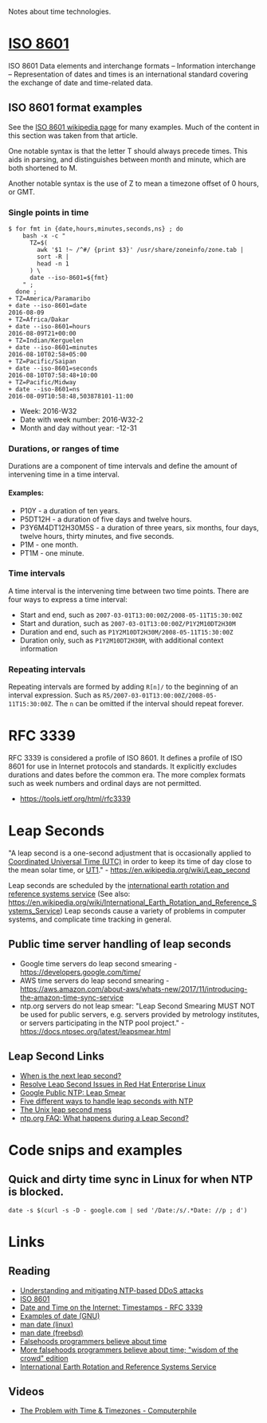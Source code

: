 Notes about time technologies.

# [ISO 8601](https://en.wikipedia.org/wiki/ISO_8601)

ISO 8601 Data elements and interchange formats – Information interchange – Representation of dates and times is an international standard covering the exchange of date and time-related data.

## ISO 8601 format examples

See the [ISO 8601 wikipedia page](https://en.wikipedia.org/wiki/ISO_8601) for many examples. Much of the content in this section was taken from that article.

One notable syntax is that the letter T should always precede times. This aids in parsing, and distinguishes between month and minute, which are both shortened to M.

Another notable syntax is the use of Z to mean a timezone offset of 0 hours, or GMT.

### Single points in time

```
$ for fmt in {date,hours,minutes,seconds,ns} ; do
    bash -x -c "
      TZ=$(
        awk '$1 !~ /^#/ {print $3}' /usr/share/zoneinfo/zone.tab |
        sort -R |
        head -n 1
      ) \
      date --iso-8601=${fmt}
    " ;
  done ;
+ TZ=America/Paramaribo
+ date --iso-8601=date
2016-08-09
+ TZ=Africa/Dakar
+ date --iso-8601=hours
2016-08-09T21+00:00
+ TZ=Indian/Kerguelen
+ date --iso-8601=minutes
2016-08-10T02:58+05:00
+ TZ=Pacific/Saipan
+ date --iso-8601=seconds
2016-08-10T07:58:48+10:00
+ TZ=Pacific/Midway
+ date --iso-8601=ns
2016-08-09T10:58:48,503878101-11:00
```

- Week: 2016-W32
- Date with week number: 2016-W32-2
- Month and day without year: -12-31

### Durations, or ranges of time

Durations are a component of time intervals and define the amount of intervening time in a time interval.

#### Examples:

- P10Y - a duration of ten years.
- P5DT12H - a duration of five days and twelve hours.
- P3Y6M4DT12H30M5S - a duration of three years, six months, four days, twelve hours, thirty minutes, and five seconds.
- P1M - one month.
- PT1M - one minute.

### Time intervals

A time interval is the intervening time between two time points. There are four ways to express a time interval:

- Start and end, such as `2007-03-01T13:00:00Z/2008-05-11T15:30:00Z`
- Start and duration, such as `2007-03-01T13:00:00Z/P1Y2M10DT2H30M`
- Duration and end, such as `P1Y2M10DT2H30M/2008-05-11T15:30:00Z`
- Duration only, such as `P1Y2M10DT2H30M`, with additional context information

### Repeating intervals

Repeating intervals are formed by adding `R[n]/` to the beginning of an interval expression. Such as `R5/2007-03-01T13:00:00Z/2008-05-11T15:30:00Z`. The `n` can be omitted if the interval should repeat forever.

# RFC 3339

RFC 3339 is considered a profile of ISO 8601\. It defines a profile of ISO 8601 for use in Internet protocols and standards. It explicitly excludes durations and dates before the common era. The more complex formats such as week numbers and ordinal days are not permitted.

- <https://tools.ietf.org/html/rfc3339>

# Leap Seconds

"A leap second is a one-second adjustment that is occasionally applied to [Coordinated Universal Time (UTC)](https://en.wikipedia.org/wiki/Coordinated_Universal_Time) in order to keep its time of day close to the mean solar time, or [UT1](https://en.wikipedia.org/wiki/Universal_Time#Versions)." - <https://en.wikipedia.org/wiki/Leap_second>

Leap seconds are scheduled by the [international earth rotation and reference systems service](https://www.iers.org) (See also: <https://en.wikipedia.org/wiki/International_Earth_Rotation_and_Reference_Systems_Service>) Leap seconds cause a variety of problems in computer systems, and complicate time tracking in general.

## Public time server handling of leap seconds

- Google time servers do leap second smearing - <https://developers.google.com/time/>
- AWS time servers do leap second smearing - <https://aws.amazon.com/about-aws/whats-new/2017/11/introducing-the-amazon-time-sync-service>
- ntp.org servers do not leap smear: "Leap Second Smearing MUST NOT be used for public servers, e.g. servers provided by metrology institutes, or servers participating in the NTP pool project." - <https://docs.ntpsec.org/latest/leapsmear.html>

## Leap Second Links

- [When is the next leap second?](https://www.iers.org/SharedDocs/News/EN/BulletinC.html)
- [Resolve Leap Second Issues in Red Hat Enterprise Linux](https://access.redhat.com/articles/15145)
- [Google Public NTP: Leap Smear](https://developers.google.com/time/smear)
- [Five different ways to handle leap seconds with NTP](https://developers.redhat.com/blog/2015/06/01/five-different-ways-handle-leap-seconds-ntp/)
- [The Unix leap second mess](http://www.madore.org/~david/computers/unix-leap-seconds.html)
- [ntp.org FAQ: What happens during a Leap Second?](http://www.ntp.org/ntpfaq/NTP-s-algo-real.htm#AEN2499)

# Code snips and examples

## Quick and dirty time sync in Linux for when NTP is blocked.

```
date -s $(curl -s -D - google.com | sed '/Date:/s/.*Date: //p ; d')
```

# Links

## Reading

- [Understanding and mitigating NTP-based DDoS attacks](https://blog.cloudflare.com/understanding-and-mitigating-ntp-based-ddos-attacks/)
- [ISO 8601](https://en.wikipedia.org/wiki/ISO_8601)
- [Date and Time on the Internet: Timestamps - RFC 3339](https://tools.ietf.org/html/rfc3339)
- [Examples of date (GNU)](https://www.gnu.org/software/coreutils/manual/html_node/Examples-of-date.html)
- [man date (linux)](http://man7.org/linux/man-pages/man1/date.1.html)
- [man date (freebsd)](http://www.freebsd.org/cgi/man.cgi?date)
- [Falsehoods programmers believe about time](http://infiniteundo.com/post/25326999628/falsehoods-programmers-believe-about-time)
- [More falsehoods programmers believe about time; "wisdom of the crowd" edition](http://infiniteundo.com/post/25509354022/more-falsehoods-programmers-believe-about-time)
- [International Earth Rotation and Reference Systems Service](https://www.iers.org)

## Videos

- [The Problem with Time & Timezones - Computerphile](https://www.youtube.com/watch?v=-5wpm-gesOY)
